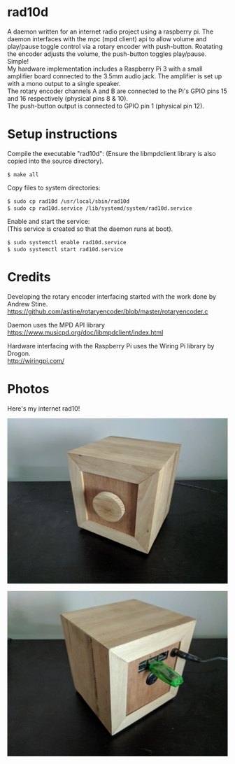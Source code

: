 # rad10d
A daemon written for an internet radio project using a raspberry pi.  The daemon interfaces with the mpc (mpd client) api to allow volume and play/pause toggle control via a rotary encoder with push-button.  Roatating the encoder adjusts the volume, the push-button toggles play/pause.  Simple!  
My hardware implementation includes a Raspberry Pi 3 with a small amplifier board connected to the 3.5mm audio jack.  The amplifier is set up with a mono output to a single speaker.  
The rotary encoder channels A and B are connected to the Pi's GPIO pins 15 and 16 respectively (physical pins 8 & 10).  
The push-button output is connected to GPIO pin 1 (physical pin 12).

# Setup instructions
Compile the executable "rad10d":
(Ensure the libmpdclient library is also copied into the source directory).
```
$ make all
```
Copy files to system directories:
```
$ sudo cp rad10d /usr/local/sbin/rad10d
$ sudo cp rad10d.service /lib/systemd/system/rad10d.service
```
Enable and start the service:  
(This service is created so that the daemon runs at boot).
```
$ sudo systemctl enable rad10d.service
$ sudo systemctl start rad10d.service
```
# Credits
Developing the rotary encoder interfacing started with the work done by Andrew Stine.  
https://github.com/astine/rotaryencoder/blob/master/rotaryencoder.c

Daemon uses the MPD API library  
https://www.musicpd.org/doc/libmpdclient/index.html

Hardware interfacing with the Raspberry Pi uses the Wiring Pi library by Drogon.  
http://wiringpi.com/

# Photos
Here's my internet rad10!

![rad10 Front View,](photos/rad10_front.jpg)

![rad10 Back View,](photos/rad10_back.jpg)
